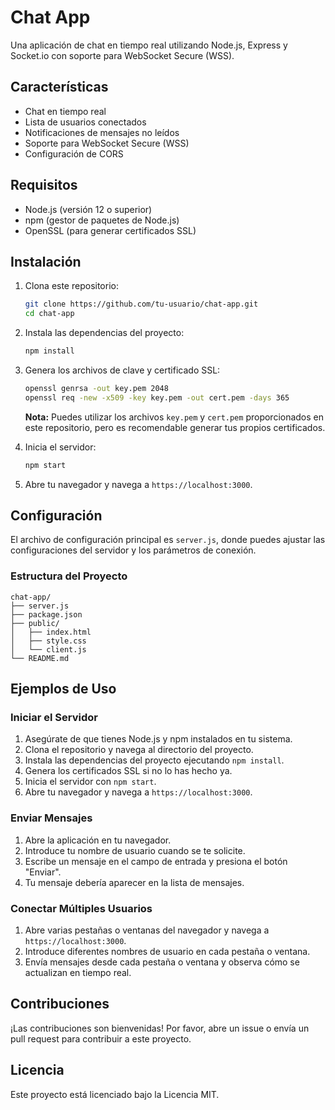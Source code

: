 # Chat App

Una aplicación de chat en tiempo real utilizando Node.js, Express y Socket.io con soporte para WebSocket Secure (WSS).

## Características

- Chat en tiempo real
- Lista de usuarios conectados
- Notificaciones de mensajes no leídos
- Soporte para WebSocket Secure (WSS)
- Configuración de CORS

## Requisitos

- Node.js (versión 12 o superior)
- npm (gestor de paquetes de Node.js)
- OpenSSL (para generar certificados SSL)

## Instalación

1. Clona este repositorio:
   ```sh
   git clone https://github.com/tu-usuario/chat-app.git
   cd chat-app
   ```

2. Instala las dependencias del proyecto:
   ```sh
   npm install
   ```

3. Genera los archivos de clave y certificado SSL:
   ```sh
   openssl genrsa -out key.pem 2048
   openssl req -new -x509 -key key.pem -out cert.pem -days 365
   ```
   **Nota:** Puedes utilizar los archivos `key.pem` y `cert.pem` proporcionados en este repositorio, pero es recomendable generar tus propios certificados.

4. Inicia el servidor:
   ```sh
   npm start
   ```

5. Abre tu navegador y navega a `https://localhost:3000`.

## Configuración

El archivo de configuración principal es `server.js`, donde puedes ajustar las configuraciones del servidor y los parámetros de conexión.

### Estructura del Proyecto

```plaintext
chat-app/
├── server.js
├── package.json
├── public/
│   ├── index.html
│   ├── style.css
│   └── client.js
└── README.md
```

## Ejemplos de Uso

### Iniciar el Servidor

1. Asegúrate de que tienes Node.js y npm instalados en tu sistema.
2. Clona el repositorio y navega al directorio del proyecto.
3. Instala las dependencias del proyecto ejecutando `npm install`.
4. Genera los certificados SSL si no lo has hecho ya.
5. Inicia el servidor con `npm start`.
6. Abre tu navegador y navega a `https://localhost:3000`.

### Enviar Mensajes

1. Abre la aplicación en tu navegador.
2. Introduce tu nombre de usuario cuando se te solicite.
3. Escribe un mensaje en el campo de entrada y presiona el botón "Enviar".
4. Tu mensaje debería aparecer en la lista de mensajes.

### Conectar Múltiples Usuarios

1. Abre varias pestañas o ventanas del navegador y navega a `https://localhost:3000`.
2. Introduce diferentes nombres de usuario en cada pestaña o ventana.
3. Envía mensajes desde cada pestaña o ventana y observa cómo se actualizan en tiempo real.

## Contribuciones

¡Las contribuciones son bienvenidas! Por favor, abre un issue o envía un pull request para contribuir a este proyecto.

## Licencia

Este proyecto está licenciado bajo la Licencia MIT.